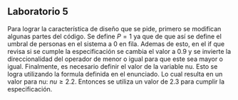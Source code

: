 ﻿## Laboratorio 5
Para lograr la característica de diseño que se pide, primero se modifican algunas partes del código. 
Se define $P = 1$ ya que de que así se define el umbral de personas en el sistema a 0 en fila. Ademas de esto, en el if que revisa si se cumple la especificación se cambia el valor a 0.9 y se invierte la direccionalidad del operador de menor o igual para que este sea mayor o igual.
Finalmente, es necesario definir el valor de la variable nu. Esto se logra utilizando la formula definida en el enunciado. Lo cual resulta en un valor para nu: $nu \geq 2.2$. Entonces se utiliza un valor de 2.3 para cumplir la especificación.
